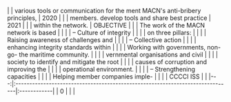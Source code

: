 |    | various tools or communication for the ment MACN's anti-bribery principles,   | 2020        |
|    | members. develop tools and share best practice                                | 2021        |
|    | within the network.                                                           | OBJECTIVE   |
|    | The work of the MACN network is based                                         |             |
|    | – Culture of integrity                                                        |             |
|    | on three pillars:                                                             |             |
|    | Raising awareness of challenges and                                           |             |
|    | – Collective action                                                           |             |
|    | enhancing integrity standards within                                          |             |
|    | Working with governments, non-go- the maritime community.                     |             |
|    | vernmental organisations and civil                                            |             |
|    | society to identify and mitigate the root                                     |             |
|    | causes of corruption and improving the                                        |             |
|    | operational environment.                                                      |             |
|    | – Strengthening capacities                                                    |             |
|    | Helping member companies imple-                                               |             |
|    | CCCCI ISS                                                                     |             |
|---:|:------------------------------------------------------------------------------|:------------|
|  0 |                                                                               |             |
